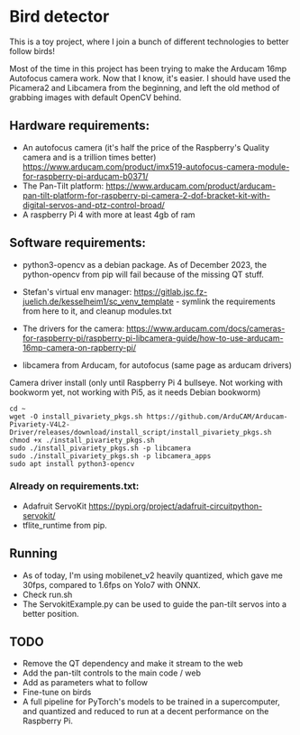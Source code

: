 # Bird detector

This is a toy project, where I join a bunch of different technologies to better follow birds!

Most of the time in this project has been trying to make the Arducam 16mp Autofocus camera work. Now that I know, it's easier. I should have used the Picamera2 and Libcamera from the beginning, and left the old method of grabbing images with default OpenCV behind.

## Hardware requirements: 

- An autofocus camera (it's half the price of the Raspberry's Quality camera and is a trillion times better) https://www.arducam.com/product/imx519-autofocus-camera-module-for-raspberry-pi-arducam-b0371/
- The Pan-Tilt platform: https://www.arducam.com/product/arducam-pan-tilt-platform-for-raspberry-pi-camera-2-dof-bracket-kit-with-digital-servos-and-ptz-control-broad/
- A raspberry Pi 4 with more at least 4gb of ram

## Software requirements:

- python3-opencv as a debian package. As of December 2023, the python-opencv from pip will fail because of the missing QT stuff.

- Stefan's virtual env manager: https://gitlab.jsc.fz-juelich.de/kesselheim1/sc_venv_template - symlink the requirements from here to it, and cleanup modules.txt
- The drivers for the camera: https://www.arducam.com/docs/cameras-for-raspberry-pi/raspberry-pi-libcamera-guide/how-to-use-arducam-16mp-camera-on-rapberry-pi/
- libcamera from Arducam, for autofocus (same page as arducam drivers)

Camera driver install (only until Raspberry Pi 4 bullseye. Not working with bookworm yet, not working with Pi5, as it needs Debian bookworm)
```
cd ~
wget -O install_pivariety_pkgs.sh https://github.com/ArduCAM/Arducam-Pivariety-V4L2-Driver/releases/download/install_script/install_pivariety_pkgs.sh
chmod +x ./install_pivariety_pkgs.sh
sudo ./install_pivariety_pkgs.sh -p libcamera
sudo ./install_pivariety_pkgs.sh -p libcamera_apps
sudo apt install python3-opencv
```


### Already on requirements.txt: 
- Adafruit ServoKit https://pypi.org/project/adafruit-circuitpython-servokit/
- tflite_runtime from pip.


## Running

- As of today, I'm using mobilenet_v2 heavily quantized, which gave me 30fps, compared to 1.6fps on Yolo7 with ONNX.
- Check run.sh
- The ServokitExample.py can be used to guide the pan-tilt servos into a better position.

## TODO

- Remove the QT dependency and make it stream to the web
- Add the pan-tilt controls to the main code / web
- Add as parameters what to follow
- Fine-tune on birds
- A full pipeline for PyTorch's models to be trained in a supercomputer, and quantized and reduced to run at a decent performance on the Raspberry Pi.
